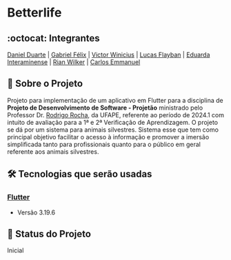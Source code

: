 # Betterlife
## :octocat: Integrantes
[Daniel Duarte](https://github.com/JoseDanielF) | [Gabriel Félix](https://github.com/Bielfla27) | [Victor Winicius](https://github.com/VictorW-dev) | [Lucas Flayban](https://github.com/Flayban) | [Eduarda Interaminense](https://github.com/hodeaven) | [Rian Wilker](https://github.com/RWilker87) | [Carlos Emmanuel](https://github.com/carlosemmanueldev)
## :page_with_curl: Sobre o Projeto
Projeto para implementação de um aplicativo em Flutter para a disciplina de __Projeto de Desenvolvimento de Software - Projetão__ ministrado pelo Professor Dr. [Rodrigo Rocha](https://github.com/rgcrochaa), da UFAPE, referente ao período de 2024.1 com intuito de avaliação para a 1ª e 2ª Verificação de Aprendizagem.
O projeto se dá por um sistema para animais silvestres. Sistema esse que tem como principal objetivo facilitar o acesso à informação e promover a imersão simplificada tanto para profissionais quanto para o público em geral referente aos animais silvestres.

## :hammer_and_wrench: Tecnologias que serão usadas
### [Flutter](https://flutter.dev/)
*   Versão 3.19.6
## :construction: Status do Projeto
Inicial
